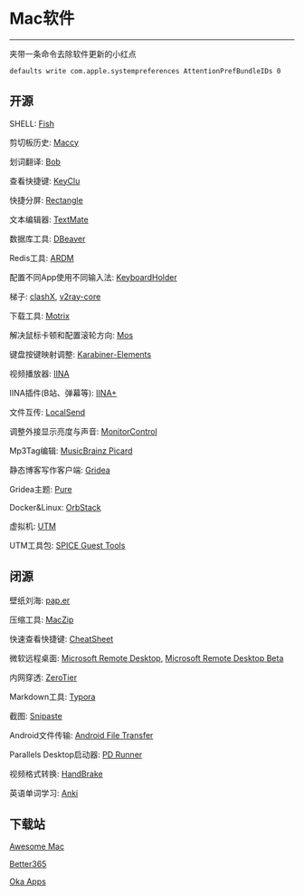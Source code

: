 # Mac软件

---

夹带一条命令去除软件更新的小红点

`defaults write com.apple.systempreferences AttentionPrefBundleIDs 0`

## 开源

SHELL: [Fish](https://github.com/fish-shell/fish-shell)

剪切板历史: [Maccy](https://github.com/p0deje/Maccy)

划词翻译: [Bob](https://github.com/ripperhe/Bob)

查看快捷键: [KeyClu](https://github.com/Anze/KeyCluCask)

快捷分屏: [Rectangle](https://github.com/rxhanson/Rectangle/)

文本编辑器: [TextMate](https://github.com/textmate/textmate)

数据库工具: [DBeaver](https://github.com/dbeaver/dbeaver/)

Redis工具: [ARDM](https://github.com/qishibo/AnotherRedisDesktopManager)

配置不同App使用不同输入法: [KeyboardHolder](https://github.com/leaves615/KeyboardHolder)

梯子: [clashX](https://github.com/yichengchen/clashX), [v2ray-core](https://github.com/v2fly/v2ray-core/)

下载工具: [Motrix](https://github.com/agalwood/Motrix)

解决鼠标卡顿和配置滚轮方向: [Mos](https://github.com/Caldis/Mos)

键盘按键映射调整: [Karabiner-Elements](https://github.com/pqrs-org/Karabiner-Elements)

视频播放器: [IINA](https://github.com/iina/iina)

IINA插件(B站、弹幕等): [IINA+](https://github.com/xjbeta/iina-plus)

文件互传: [LocalSend](https://github.com/localsend/localsend)

调整外接显示亮度与声音: [MonitorControl](https://github.com/MonitorControl/MonitorControl)

Mp3Tag编辑: [MusicBrainz Picard](https://github.com/metabrainz/picard)

静态博客写作客户端: [Gridea](https://github.com/getgridea/gridea)

Gridea主题: [Pure](https://github.com/imhanjie/gridea-theme-pure)

Docker&Linux: [OrbStack](https://github.com/orbstack/orbstack)

虚拟机: [UTM](https://github.com/utmapp/UTM)

UTM工具包: [SPICE Guest Tools](https://mac.getutm.app/support/)

## 闭源

壁纸刘海: [pap.er](https://paper.photos)

压缩工具: [MacZip](https://ezip.awehunt.com/)

快速查看快捷键: [CheatSheet](https://www.mediaatelier.com/CheatSheet/)

微软远程桌面: [Microsoft Remote Desktop](https://go.microsoft.com/fwlink/?linkid=868963), [Microsoft Remote Desktop Beta](https://install.appcenter.ms/orgs/rdmacios-k2vy/apps/microsoft-remote-desktop-for-mac/distribution_groups/all-users-of-microsoft-remote-desktop-for-mac)

内网穿透: [ZeroTier](https://www.zerotier.com/)

Markdown工具: [Typora](https://download.typora.io/mac/Typora-0.11.18.dmg)

截图: [Snipaste](https://www.snipaste.com/index.html)

Android文件传输: [Android File Transfer](https://www.android.com/filetransfer/)

Parallels Desktop启动器: [PD Runner](https://macapp.org.cn/app/pd-runner.html)

视频格式转换: [HandBrake](https://handbrake.fr/)

英语单词学习: [Anki](https://apps.ankiweb.net/)

## 下载站

[Awesome Mac](https://wangchujiang.com/awesome-mac/README-zh.html)

[Better365](https://www.better365.cn/)

[Oka Apps](https://zh.okaapps.com/)